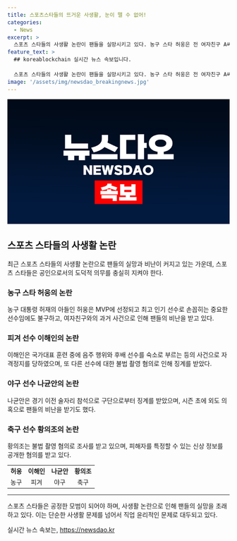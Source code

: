 ```yaml
---
title: 스포츠스타들의 뜨거운 사생활, 눈이 뗄 수 없어!
categories:
  - News
excerpt: >
  스포츠 스타들의 사생활 논란이 팬들을 실망시키고 있다. 농구 스타 허웅은 전 여자친구 A씨에 대해 공갈미수, 협박, 스토킹으로 고소당하며 낙태 논란에 휩싸였고, 이해인은 국가대표 전지훈련 과정에서 음주 및 성추행 의혹으로 논란에 휩싸였다. 또한 나균안은 술자리로 인한 성과 저하로 징계를 받았고, 황의조는 불법 촬영 혐의로 조사 중이다. 이 같은 스포츠 스타들의 부적절한 행동으로 인해 팬들의 실망과 비난이 계속되고 있다. (총 149자)
feature_text: >
  ## koreablockchain 실시간 뉴스 속보입니다.

  스포츠 스타들의 사생활 논란이 팬들을 실망시키고 있다. 농구 스타 허웅은 전 여자친구 A씨에 대해 공갈미수, 협박, 스토킹으로 고소당하며 낙태 논란에 휩싸였고, 이해인은 국가대표 전지훈련 과정에서 음주 및 성추행 의혹으로 논란에 휩싸였다. 또한 나균안은 술자리로 인한 성과 저하로 징계를 받았고, 황의조는 불법 촬영 혐의로 조사 중이다. 이 같은 스포츠 스타들의 부적절한 행동으로 인해 팬들의 실망과 비난이 계속되고 있다. (총 149자)
image: '/assets/img/newsdao_breakingnews.jpg'
---
```


<p><img src="/assets/img/newsdao_breakingnews.jpg" alt="koreablockchain 속보" /></p>

<h2 data-ke-size="size26">스포츠 스타들의 사생활 논란</h2>

<p data-ke-size="size16">최근 스포츠 스타들의 사생활 논란으로 팬들의 실망과 비난이 커지고 있는 가운데, 스포츠 스타들은 공인으로서의 도덕적 의무를 충실히 지켜야 한다.</p>

<h3 data-ke-style="style26">농구 스타 허웅의 논란</h3>

<p data-ke-size="size16">농구 대통령 허재의 아들인 허웅은 MVP에 선정되고 최고 인기 선수로 손꼽히는 중요한 선수임에도 불구하고, 여자친구와의 과거 사건으로 인해 팬들의 비난을 받고 있다.</p>

<h3 data-ke-style="style26">피겨 선수 이해인의 논란</h3>

<p data-ke-size="size16">이해인은 국가대표 훈련 중에 음주 행위와 후배 선수를 숙소로 부르는 등의 사건으로 자격정지를 당하였으며, 또 다른 선수에 대한 불법 촬영 혐의로 인해 징계를 받았다.</p>

<h3 data-ke-style="style26">야구 선수 나균안의 논란</h3>

<p data-ke-size="size16">나균안은 경기 이전 술자리 참석으로 구단으로부터 징계를 받았으며, 시즌 초에 외도 의혹으로 팬들의 비난을 받기도 했다.</p>

<h3 data-ke-style="style26">축구 선수 황의조의 논란</h3>

<p data-ke-size="size16">황의조는 불법 촬영 혐의로 조사를 받고 있으며, 피해자를 특정할 수 있는 신상 정보를 공개한 혐의를 받고 있다.</p>

<p><table>
    <tbody>
      <tr>
        <td style="text-align: center; height: 17px;"><b>허웅</b></td>
        <td style="text-align: center; height: 17px;"><b>이해인</b></td>
        <td style="text-align: center; height: 17px;"><b>나균안</b></td>
        <td style="text-align: center; height: 17px;"><b>황의조</b></td>
      </tr>
      <tr>
        <td style="text-align: center; height: 17px;">농구</td>
        <td style="text-align: center; height: 17px;">피겨</td>
        <td style="text-align: center; height: 17px;">야구</td>
        <td style="text-align: center; height: 17px;">축구</td>
      </tr>
    </tbody>
  </table>
<hr></p>

<p data-ke-size="size16">스포츠 스타들은 공정한 모범이 되어야 하며, 사생활 논란으로 인해 팬들의 실망을 초래하고 있다. 이는 단순한 사생활 문제를 넘어서 직업 윤리적인 문제로 대두되고 있다.</p>
실시간 뉴스 속보는, <a href="https://newsdao.kr" rel="dofollow">https://newsdao.kr</a>


